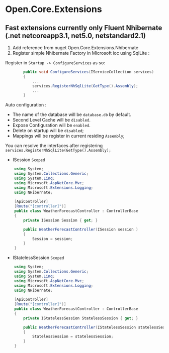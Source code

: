 # Open.Core.Extensions 
## Fast extensions currently only Fluent Nhibernate (.net netcoreapp3.1, net5.0, netstandard2.1)
1. Add reference from nuget Open.Core.Extensions.Nhibernate
2. Register simple Nhibernate Factory in Microsoft ioc using SqlLite :

Register in  `Startup -> ConfigureServices` as so:
```c#
        public void ConfigureServices(IServiceCollection services)
        {
            ...            
            services.RegisterNhSqlLite(GetType().Assembly);
            ...
        }
```


Auto configuration :
- The name of the database will be `database.db` by default.
- Second Level Cache will be `disabled`.
- Expose Configuration will be `enabled`.
- Delete on startup  will be `disabled`;
- Mappings will be register in current residing `Assembly`;


You can resolve the interfaces after registering `services.RegisterNhSqlLite(GetType().Assembly);`
- ISession `Scoped`
```c#
    using System;
    using System.Collections.Generic;
    using System.Linq;
    using Microsoft.AspNetCore.Mvc;
    using Microsoft.Extensions.Logging;
    using NHibernate;
    
    [ApiController]
    [Route("[controller]")]
    public class WeatherForecastController : ControllerBase
    {
        private ISession Session { get; }

        public WeatherForecastController(ISession session )
        {
            Session = session;
        }
    }
```
- IStatelessSession `Scoped`

```c#
    using System;
    using System.Collections.Generic;
    using System.Linq;
    using Microsoft.AspNetCore.Mvc;
    using Microsoft.Extensions.Logging;
    using NHibernate;
    
    [ApiController]
    [Route("[controller]")]
    public class WeatherForecastController : ControllerBase
    {
        private IStatelessSession StatelessSession { get; }

        public WeatherForecastController(IStatelessSession statelessSession)
        {
            StatelessSession = statelessSession;
        }
    }
```

